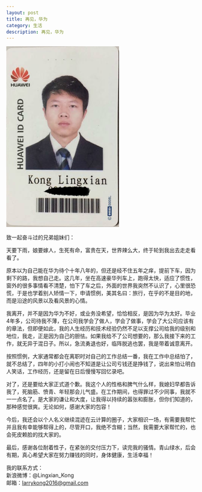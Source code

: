 ```yaml
---
layout: post
title: 再见，华为
category: 生活
description: 再见，华为
---
```


![](/images/2015-11-14-goodbye-huawei/1.jpg)

致一起奋斗过的兄弟姐妹们：

天要下雨，娘要嫁人，生死有命，富贵在天，世界辣么大，终于轮到我出去走走看看了。

原本以为自己能在华为待个十年八年的，但还是经不住五年之痒，提前下车，因为剩下的路，我想自己走。这几年，坐在高速豪华列车上，跑得太快，适应了惯性，窗外的很多事情看不清楚，怕下了车之后，外面的世界我突然不认识了，心里很恐慌，于是也学着别人矫情一下，申请惯例，美其名曰：旅行，在乎的不是目的地，而是沿途的风景以及看风景的心情。

我离开，并不是因为华为不好，或业务没希望，恰恰相反，是因为华为太好。毕业4年多，公司待我不薄，在公司我学会了做人，学会了做事，学会了大公司应该有的章法，但即便如此，我的人生经历和技术经验仍然不足以支撑公司给我的级别和地位，我走，正是因为自己的胆怯。如果我给不了公司想要的，那么我接下来的工作，就无异于混日子。所以，急流勇退也好，临阵脱逃也罢，我是带着诚意离开。

按照惯例，大家通常都会在离职时对自己的工作总结一番，我在工作中总结怕了，就不总结了，四年的小打小闹也不知道是让公司亏钱还是挣钱了，说出来怕让明白人笑话，工作经历，还是留在日后慢慢写回忆录吧。

对了，还是要给大家正式道个歉。我这个人的性格和脾气什么样，我媳妇早都告诉我了，死脑筋、愤青、年轻那会儿气盛。在工作期间，也得罪过不少同事，我就不一一点名了。是大家的谦让和大度，让我得以持续的嚣张和膨胀，但你们知道的，那种感觉很爽。无论如何，感谢大家的包容！

今后，我还会以个人名义继续混迹在云计算的圈子，大家相识一场，有需要我帮忙并且我有幸能够帮得上的，尽管开口，我绝不含糊；当然，我需要大家帮忙的，也会死皮赖脸的找大家的。

最后，感谢各位耐着性子，在紧张的交付压力下，读完我的骚情。青山绿水，后会有期，真心希望大家在努力赚钱的同时，身体健康，生活幸福！

我的联系方式：  
新浪微博：@Lingxian_Kong  
邮箱：larrykong2016@gmail.com
